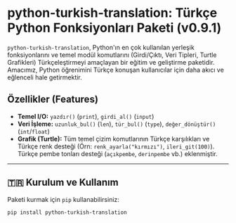 # python-turkish-translation: Türkçe Python Fonksiyonları Paketi (v0.9.1)

`python-turkish-translation`, Python'ın en çok kullanılan yerleşik fonksiyonlarını ve temel modül komutlarını (Girdi/Çıktı, Veri Tipleri, Turtle Grafikleri) Türkçeleştirmeyi amaçlayan bir eğitim ve geliştirme paketidir. Amacımız, Python öğrenimini Türkçe konuşan kullanıcılar için daha akıcı ve eğlenceli hale getirmektir.

## Özellikler (Features)

- **Temel I/O:** `yazdır()` (`print`), `girdi_al()` (`input`)
- **Veri İşleme:** `uzunluk_bul()` (`len`), `tür_bul()` (`type`), `değer_dönüştür()` (`int`/`float`)
- **Grafik (Turtle):** Tüm temel çizim komutlarının Türkçe karşılıkları ve Türkçe renk desteği (Örn: `renk_ayarla("kırmızı")`, `ileri_git(100)`). Türkçe pembe tonları desteği (`açıkpembe`, `derinpembe` vb.) eklenmiştir.

---

## 🇹🇷 Kurulum ve Kullanım

Paketi kurmak için `pip` kullanabilirsiniz:

```bash
pip install python-turkish-translation

